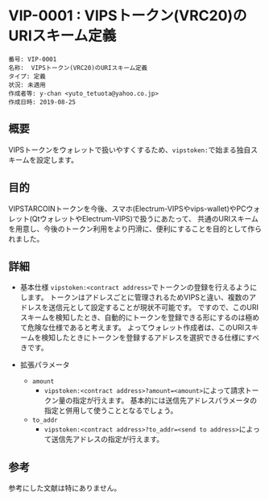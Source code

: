# VIP-0001 : VIPSトークン(VRC20)のURIスキーム定義

```
番号: VIP-0001
名称:  VIPSトークン(VRC20)のURIスキーム定義
タイプ: 定義
状況: 未適用
作成者等: y-chan <yuto_tetuota@yahoo.co.jp>
作成日時: 2019-08-25
```

## 概要

VIPSトークンをウォレットで扱いやすくするため、`vipstoken:`で始まる独自スキームを設定します。

## 目的

VIPSTARCOINトークンを今後、スマホ(Electrum-VIPSやvips-wallet)やPCウォレット(QtウォレットやElectrum-VIPS)で扱うにあたって、
共通のURIスキームを用意し、今後のトークン利用をより円滑に、便利にすることを目的として作られました。

## 詳細

* 基本仕様
  `vipstoken:<contract address>`でトークンの登録を行えるようにします。
  トークンはアドレスごとに管理されるためVIPSと違い、複数のアドレスを送信元として設定することが現状不可能です。
  ですので、このURIスキームを検知したとき、自動的にトークンを登録できる形にするのは極めて危険な仕様であると考えます。
  よってウォレット作成者は、このURIスキームを検知したときにトークンを登録するアドレスを選択できる仕様にすべきです。

* 拡張パラメータ
  * `amount`
    * `vipstoken:<contract address>?amount=<amount>`によって請求トークン量の指定が行えます。
      基本的には送信先アドレスパラメータの指定と併用して使うこととなるでしょう。
  * `to_addr`
    * `vipstoken:<contract address>?to_addr=<send to address>`によって送信先アドレスの指定が行えます。

## 参考

参考にした文献は特にありません。
